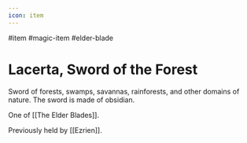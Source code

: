 ```yaml
---
icon: item 
---
```

#item #magic-item #elder-blade
# Lacerta, Sword of the Forest 
Sword of forests, swamps, savannas, rainforests, and other domains of nature. The sword is made of obsidian. 

One of [[The Elder Blades]].

Previously held by [[Ezrien]].